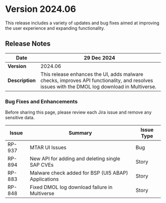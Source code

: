 # Version 2024.06

This release includes a variety of updates and bug fixes aimed at improving the user experience and expanding functionality.

## **Release Notes**

| **Date**         | 29 Dec 2024                                                                                                                                  |
| ---------------- | -------------------------------------------------------------------------------------------------------------------------------------------- |
| **Version**      | 2024.06                                                                                                                                      |
| **Description**  | This release enhances the UI, adds malware checks, improves API functionality, and resolves issues with the DMOL log download in Multiverse. |

### **Bug Fixes and Enhancements**

Before sharing this page, please review each Jira issue and remove any sensitive data.

| **Issue** | **Summary**                                         | **Issue Type** |
| --------- | --------------------------------------------------- | -------------- |
| RP-937    | MTAR UI Issues                                      | Bug            |
| RP-894    | New API for adding and deleting single SAP CVEs     | Story          |
| RP-883    | Malware check added for BSP (UI5 ABAP) Applications | Story          |
| RP-848    | Fixed DMOL log download failure in Multiverse       | Story          |

